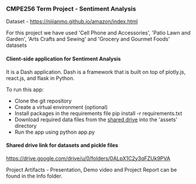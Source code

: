 ### CMPE256 Term Project - Sentiment Analysis

Dataset - https://nijianmo.github.io/amazon/index.html

For this project we have used 'Cell Phone and Accessories', 'Patio Lawn and Garden', 'Arts Crafts and Sewing' and 'Grocery and Gourmet Foods' datasets


#### Client-side application for Sentiment Analysis
It is a Dash application. Dash is a framework that is built on top of plotly.js, react.js, and flask in Python.

To run this app: <br>
- Clone the git repository
- Create a virtual environment (optional)
- Install packages in the requirements file pip install -r requirements.txt
- Download required data files from the [shared drive](https://drive.google.com/drive/u/0/folders/1PRx94Yd_cXOIVKuJN02b0pO_3ToEobV2) into the 'assets' directory
- Run the app using python app.py


#### Shared drive link for datasets and pickle files
https://drive.google.com/drive/u/0/folders/0ALpX1C2y3qFZUk9PVA

Project Artifacts - Presentation, Demo video and Project Report can be found in the Info folder.